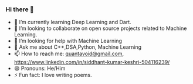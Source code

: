 ### Hi there 👋


<!---**quantavoid11/quantavoid11** is a ✨ _special_ ✨ repository because its `README.md` (this file) appears on your GitHub profile.--->

- 🌱 I’m currently learning Deep Learning and Dart.
- 👯 I’m looking to collaborate on open source projects related to Machine Learning.
- 🤔 I’m looking for help with  Machine Learning
- 💬 Ask me about C++,DSA,Python, Machine Learning
- 📫 How to reach me: quantavoid@gmail.com, https://www.linkedin.com/in/siddhant-kumar-keshri-504116239/
- 😄 Pronouns: He/Him
- ⚡ Fun fact: I love writing poems. 
